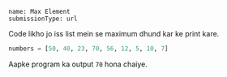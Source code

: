 ```ngMeta
name: Max Element
submissionType: url
```

Code likho jo iss list mein se maximum dhund kar ke print kare.

```python
numbers = [50, 40, 23, 70, 56, 12, 5, 10, 7]
```

Aapke program ka output `70` hona chaiye.
